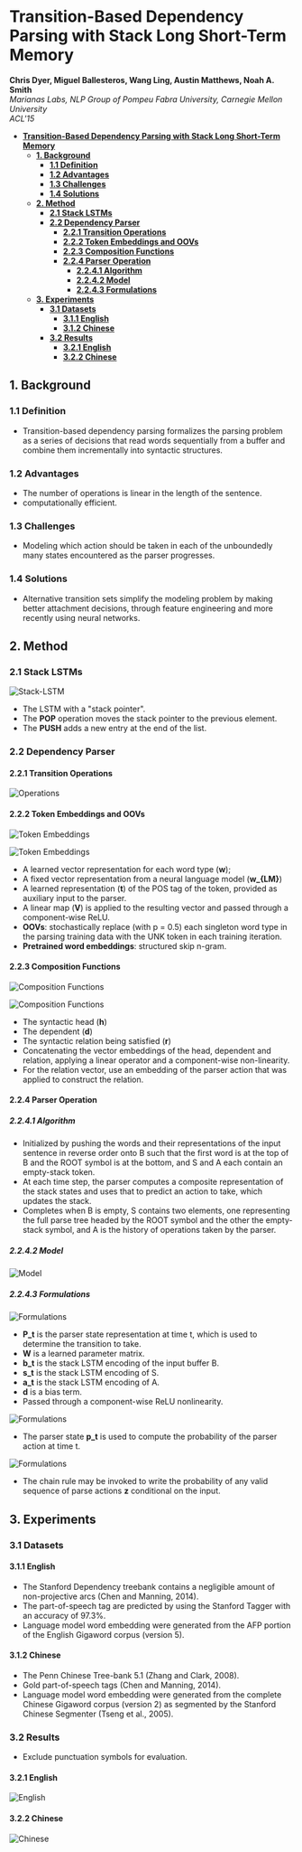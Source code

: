 # __Transition-Based Dependency Parsing with Stack Long Short-Term Memory__

__Chris Dyer, Miguel Ballesteros, Wang Ling, Austin Matthews, Noah A. Smith__  
*Marianas Labs, NLP Group of Pompeu Fabra University, Carnegie Mellon University*  
*ACL'15*

* [<strong>Transition\-Based Dependency Parsing with Stack Long Short\-Term Memory</strong>](#transition-based-dependency-parsing-with-stack-long-short-term-memory)
  * [<strong>1\. Background</strong>](#1-background)
    * [<strong>1\.1 Definition</strong>](#11-definition)
    * [<strong>1\.2 Advantages</strong>](#12-advantages)
    * [<strong>1\.3 Challenges</strong>](#13-challenges)
    * [<strong>1\.4 Solutions</strong>](#14-solutions)
  * [<strong>2\. Method</strong>](#2-method)
    * [<strong>2\.1 Stack LSTMs</strong>](#21-stack-lstms)
    * [<strong>2\.2 Dependency Parser</strong>](#22-dependency-parser)
      * [<strong>2\.2\.1 Transition Operations</strong>](#221-transition-operations)
      * [<strong>2\.2\.2 Token Embeddings and OOVs</strong>](#222-token-embeddings-and-oovs)
      * [<strong>2\.2\.3 Composition Functions</strong>](#223-composition-functions)
      * [<strong>2\.2\.4 Parser Operation</strong>](#224-parser-operation)
        * [<strong>2\.2\.4\.1 Algorithm</strong>](#2241-algorithm)
        * [<strong>2\.2\.4\.2 Model</strong>](#2242-model)
        * [<strong>2\.2\.4\.3 Formulations</strong>](#2243-formulations)
  * [<strong>3\. Experiments</strong>](#3-experiments)
    * [<strong>3\.1 Datasets</strong>](#31-datasets)
      * [<strong>3\.1\.1 English</strong>](#311-english)
      * [<strong>3\.1\.2 Chinese</strong>](#312-chinese)
    * [<strong>3\.2 Results</strong>](#32-results)
      * [<strong>3\.2\.1 English</strong>](#321-english)
      * [<strong>3\.2\.2 Chinese</strong>](#322-chinese)

## __1. Background__
### __1.1 Definition__
- Transition-based dependency parsing formalizes the parsing problem as a series of decisions that read words sequentially from a buffer and combine them incrementally into syntactic structures.

### __1.2 Advantages__
- The number of operations is linear in the length of the sentence.
- computationally efficient.

### __1.3 Challenges__
- Modeling which action should be taken in each of the unboundedly many states encountered as the parser progresses.

### __1.4 Solutions__
- Alternative transition sets simplify the modeling problem by making better attachment decisions, through feature engineering and more recently using neural networks.

## __2. Method__
### __2.1 Stack LSTMs__
![Stack-LSTM](TIM图片20190411144127.png)  

- The LSTM with a "stack pointer".
- The **POP** operation moves the stack pointer to the previous element.
- The **PUSH** adds a new entry at the end of the list.

### __2.2 Dependency Parser__
#### __2.2.1 Transition Operations__
![Operations](TIM图片20190411172710.png) 

#### __2.2.2 Token Embeddings and OOVs__
![Token Embeddings](TIM图片20190411173618.png)   

![Token Embeddings](TIM图片20190411173443.png) 

- A learned vector representation for each word type (**w**);
- A fixed vector representation from a neural language model (**w_{LM}**)
- A learned representation (**t**) of the POS tag of the token, provided as auxiliary input to the parser.
- A linear map (**V**) is applied to the resulting vector and passed through a component-wise ReLU.
- **OOVs**: stochastically replace (with p = 0.5) each singleton word type in the parsing training data with the UNK token in each training iteration.
- **Pretrained word embeddings**: structured skip n-gram.

#### __2.2.3 Composition Functions__
![Composition Functions](TIM图片20190411174526.png)  

![Composition Functions](TIM图片20190411174715.png) 

- The syntactic head (**h**)
- The dependent (**d**)
- The syntactic relation being satisfied (**r**)
- Concatenating the vector embeddings of the head, dependent and relation, applying a linear operator and a component-wise non-linearity.
- For the relation vector, use an embedding of the parser action that was applied to construct the relation.

#### __2.2.4 Parser Operation__
##### __2.2.4.1 Algorithm__
- Initialized by pushing the words and their representations of the input sentence in reverse order onto B such that the first word is at the top of B and the ROOT symbol is at the bottom, and S and A each contain an empty-stack token.
- At each time step, the parser computes a composite representation of the stack states and uses that to predict an action to take, which updates the stack.
- Completes when B is empty, S contains two elements, one representing the full parse tree headed by the ROOT symbol and the other the empty-stack symbol, and A is the history of operations taken by the parser.

##### __2.2.4.2 Model__
![Model](TIM图片20190411175432.png) 

##### __2.2.4.3 Formulations__
![Formulations](TIM图片20190411175523.png) 

- **P_t** is the parser state representation at time t, which is used to determine the transition to take.
- **W** is a learned parameter matrix.
- **b_t** is the stack LSTM encoding of the input buffer B.
- **s_t** is the stack LSTM encoding of S.
- **a_t** is the stack LSTM encoding of A.
- **d** is a bias term.
- Passed through a component-wise ReLU nonlinearity.

![Formulations](TIM图片20190411175542.png) 

- The parser state **p_t** is used to compute the probability of the parser action at time t.

![Formulations](TIM图片20190411175557.png) 

- The chain rule may be invoked to write the probability of any valid sequence of parse actions **z** conditional on the input.

## __3. Experiments__
### __3.1 Datasets__
#### __3.1.1 English__
- The Stanford Dependency treebank contains a negligible amount of non-projective arcs (Chen and Manning, 2014).
- The part-of-speech tag are predicted by using the Stanford Tagger with an accuracy of 97.3%.
- Language model word embedding were generated from the AFP portion of the English Gigaword corpus (version 5).

#### __3.1.2 Chinese__
- The Penn Chinese Tree-bank 5.1 (Zhang and Clark, 2008).
- Gold part-of-speech tags (Chen and Manning, 2014).
- Language model word embedding were generated from the complete Chinese Gigaword corpus (version 2) as segmented by the Stanford Chinese Segmenter (Tseng et al., 2005).

### __3.2 Results__
- Exclude punctuation symbols for evaluation.

#### __3.2.1 English__
![English](TIM图片20190411192219.png) 

#### __3.2.2 Chinese__
![Chinese](TIM图片20190411192333.png) 

